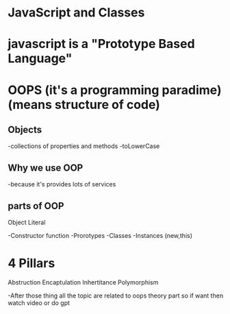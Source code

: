
# JavaScript and Classes 
# javascript is a "Prototype Based Language"


# OOPS (it's a programming paradime)(means structure of code)

## Objects
-collections of properties and methods
-toLowerCase

## Why we use OOP
-because it's provides lots of services

## parts of OOP
Object Literal

-Constructor function
-Prorotypes
-Classes
-Instances (new,this)

# 4 Pillars
Abstruction
Encaptulation
Inhertitance
Polymorphism



-After those thing all the topic are related to oops theory part so if want then watch video or do gpt